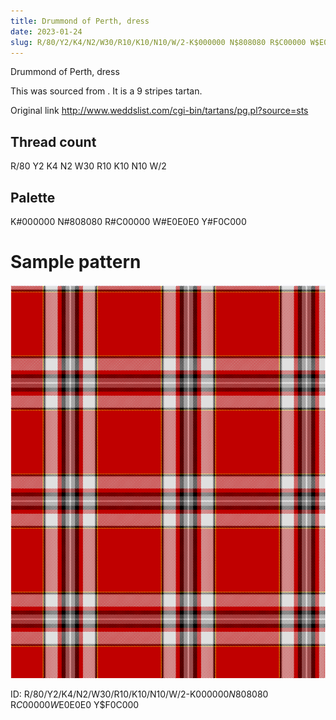 ```yaml
---
title: Drummond of Perth, dress
date: 2023-01-24
slug: R/80/Y2/K4/N2/W30/R10/K10/N10/W/2-K$000000 N$808080 R$C00000 W$E0E0E0 Y$F0C000
---
```

Drummond of Perth, dress

This was sourced from <no value>.  It is a 9 stripes tartan.

Original link http://www.weddslist.com/cgi-bin/tartans/pg.pl?source=sts

## Thread count
R/80 Y2 K4 N2 W30 R10 K10 N10 W/2

## Palette
K#000000 N#808080 R#C00000 W#E0E0E0 Y#F0C000

# Sample pattern

![Tartan detail](tartan.png "R/80 Y2 K4 N2 W30 R10 K10 N10 W/2 tartan")

ID: R/80/Y2/K4/N2/W30/R10/K10/N10/W/2-K$000000 N$808080 R$C00000 W$E0E0E0 Y$F0C000